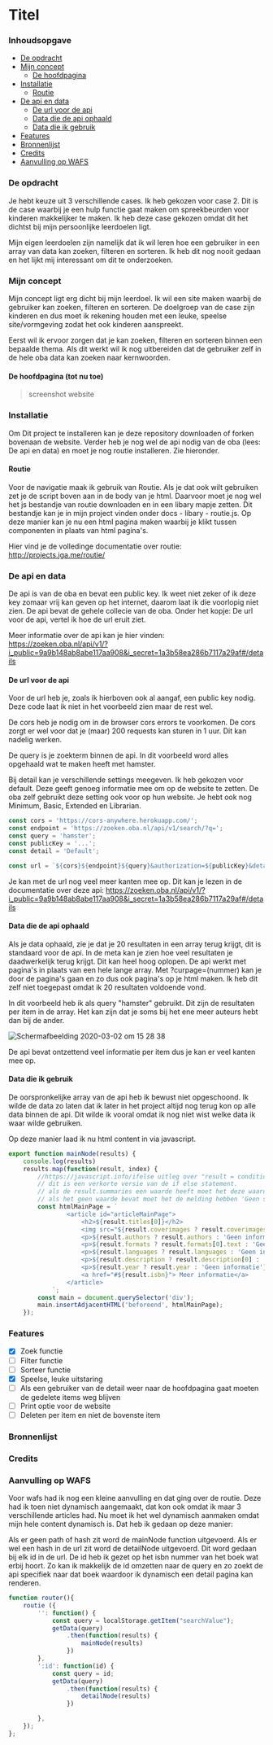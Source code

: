 # Titel

### Inhoudsopgave
* [De opdracht](#De-opdracht)
* [Mijn concept](#Mijn-concept)
   * [De hoofdpagina](#De-hoofdpagina-(tot-nu-toe))
* [Installatie](#Installatie)
   * [Routie](#Routie)
* [De api en data](#De-api-en-data)
   * [De url voor de api](#De-url-voor-de-api)
   * [Data die de api ophaald](#Data-die-de-api-ophaald)
   * [Data die ik gebruik](#Data-die-ik-gebruik)
* [Features](#Features)
* [Bronnenlijst](#Bronnenlijst)
* [Credits](#Credits)
* [Aanvulling op WAFS](#Aanvulling-op-WAFS)

### De opdracht 
Je hebt keuze uit 3 verschillende cases. Ik heb gekozen voor case 2. Dit is de case waarbij je een hulp functie gaat maken om spreekbeurden voor kinderen makkelijker te maken. Ik heb deze case gekozen omdat dit het dichtst bij mijn persoonlijke leerdoelen ligt. 

Mijn eigen leerdoelen zijn namelijk dat ik wil leren hoe een gebruiker in een array van data kan zoeken, filteren en sorteren. Ik heb dit nog nooit gedaan en het lijkt mij interessant om dit te onderzoeken. 

### Mijn concept
Mijn concept ligt erg dicht bij mijn leerdoel. Ik wil een site maken waarbij de gebruiker kan zoeken, filteren en sorteren. De doelgroep van de case zijn kinderen en dus moet ik rekening houden met een leuke, speelse site/vormgeving zodat het ook kinderen aanspreekt. 

Eerst wil ik ervoor zorgen dat je kan zoeken, filteren en sorteren binnen een bepaalde thema. Als dit werkt wil ik nog uitbereiden dat de gebruiker zelf in de hele oba data kan zoeken naar kernwoorden. 

#### De hoofdpagina (tot nu toe)
> screenshot website

### Installatie
Om Dit project te installeren kan je deze repository downloaden of forken bovenaan de website. Verder heb je nog wel de api nodig van de oba (lees: De api en data) en moet je nog routie installeren. Zie hieronder.

#### Routie 
Voor de navigatie maak ik gebruik van Routie. Als je dat ook wilt gebruiken zet je de script boven aan in de body van je html. Daarvoor moet je nog wel het js bestandje van routie downloaden en in een libary mapje zetten. Dit bestandje kan je in mijn project vinden onder docs - libary - routie.js. Op deze manier kan je nu een html pagina maken waarbij je klikt tussen componenten in plaats van html pagina's. 

Hier vind je de volledinge documentatie over routie: http://projects.jga.me/routie/

### De api en data
De api is van de oba en bevat een public key. Ik weet niet zeker of ik deze key zomaar vrij kan geven op het internet, daarom laat ik die voorlopig niet zien. De api bevat de gehele collecie van de oba. Onder het kopje: De url voor de api, vertel ik hoe de url eruit ziet. 

Meer informatie over de api kan je hier vinden: https://zoeken.oba.nl/api/v1/?i_public=9a9b148ab8abe117aa908&i_secret=1a3b58ea286b7117a29af#/details

#### De url voor de api 
Voor de url heb je, zoals ik hierboven ook al aangaf, een public key nodig. Deze code laat ik niet in het voorbeeld zien maar de rest wel. 

De cors heb je nodig om in de browser cors errors te voorkomen. De cors zorgt er wel voor dat je (maar) 200 requests kan sturen in 1 uur. Dit kan nadelig werken. 

De query is je zoekterm binnen de api. In dit voorbeeld word alles opgehaald wat te maken heeft met hamster.

Bij detail kan je verschillende settings meegeven. Ik heb gekozen voor default. Deze geeft genoeg informatie mee om op de website te zetten. De oba zelf gebruikt deze setting ook voor op hun website. Je hebt ook nog Minimum, Basic, Extended en Librarian. 

```js
const cors = 'https://cors-anywhere.herokuapp.com/';
const endpoint = 'https://zoeken.oba.nl/api/v1/search/?q=';
const query = 'hamster';
const publicKey = '...';
const detail = 'Default';

const url = `${cors}${endpoint}${query}&authorization=${publicKey}&detaillevel=${detail}&output=json`;
```

Je kan met de url nog veel meer kanten mee op. Dit kan je lezen in de documentatie over deze api: https://zoeken.oba.nl/api/v1/?i_public=9a9b148ab8abe117aa908&i_secret=1a3b58ea286b7117a29af#/details

#### Data die de api ophaald 
Als je data ophaald, zie je dat je 20 resultaten in een array terug krijgt, dit is standaard voor de api. In de meta kan je zien hoe veel resultaten je daadwerkelijk terug krijgt. Dit kan heel hoog oplopen. De api werkt met pagina's in plaats van een hele lange array. 
Met ?curpage=(nummer) kan je door de pagina's gaan en zo dus ook pagina's op je html maken. Ik heb dit zelf niet toegepast omdat ik 20 resultaten voldoende vond.

In dit voorbeeld heb ik als query "hamster" gebruikt. Dit zijn de resultaten per item in de array. Het kan zijn dat je soms bij het ene meer auteurs hebt dan bij de ander. 

![Schermafbeelding 2020-03-02 om 15 28 38](https://user-images.githubusercontent.com/45541885/75685331-b505da00-5c9a-11ea-9550-dabcadea8ae3.png)

De api bevat ontzettend veel informatie per item dus je kan er veel kanten mee op. 

#### Data die ik gebruik
De oorspronkelijke array van de api heb ik bewust niet opgeschoond. Ik wilde de data zo laten dat ik later in het project altijd nog terug kon op alle data binnen de api. Dit wilde ik vooral omdat ik nog niet wist welke data ik waar wilde gebruiken. 

Op deze manier laad ik nu html content in via javascript.

```js
export function mainNode(results) {
    console.log(results)
    results.map(function(result, index) {
        //https://javascript.info/ifelse uitleg over "result = condition ? value1 : value2;"
        // dit is een verkorte versie van de if else statement. 
        // als de result.summaries een waarde heeft moet het deze waarde laten zien: result.summaries[0]
        // als het geen waarde bevat moet het de melding hebben 'Geen samenvatting'
        const htmlMainPage = `
                <article id="articleMainPage">
                    <h2>${result.titles[0]}</h2>  
                    <img src="${result.coverimages ? result.coverimages[1] : 'Geen samenvatting'}">
                    <p>${result.authors ? result.authors : 'Geen informatie'}</p>
                    <p>${result.formats ? result.formats[0].text : 'Geen informatie'}</p>
                    <p>${result.languages ? result.languages : 'Geen informatie'}</p>
                    <p>${result.description ? result.description[0] : 'Geen informatie'}</p>
                    <p>${result.year ? result.year : 'Geen informatie'}</p> 
                    <a href="#${result.isbn}"> Meer informatie</a>    
                </article>
            `;
        const main = document.querySelector('div');
        main.insertAdjacentHTML('beforeend', htmlMainPage);
    });
```

### Features
- [x] Zoek functie
- [ ] Filter functie
- [ ] Sorteer functie
- [x] Speelse, leuke uitstaring
- [ ] Als een gebruiker van de detail weer naar de hoofdpagina gaat moeten de gedelete items weg blijven
- [ ] Print optie voor de website
- [ ] Deleten per item en niet de bovenste item
 
### Bronnenlijst

### Credits

### Aanvulling op WAFS
Voor wafs had ik nog een kleine aanvulling en dat ging over de routie. Deze had ik toen niet dynamisch aangemaakt, dat kon ook omdat ik maar 3 verschillende articles had. Nu moet ik het wel dynamisch aanmaken omdat mijn hele content dynamisch is. Dat heb ik gedaan op deze manier: 

Als er geen path of hash zit word de mainNode function uitgevoerd. Als er wel een hash in de url zit word de detailNode uitgevoerd. Dit word gedaan bij elk id in de url. De id heb ik gezet op het isbn nummer van het boek wat erbij hoort. Zo kan ik makkelijk de id omzetten naar de query en zo zoekt de api specifiek naar dat boek waardoor ik dynamisch een detail pagina kan renderen. 

```js
function router(){
    routie ({
        '': function() {
            const query = localStorage.getItem("searchValue");
            getData(query)
                .then(function(results) {
                    mainNode(results)
                })
        },
        ':id': function(id) {
            const query = id;
            getData(query)
                .then(function(results) {
                    detailNode(results)
                })

        },
    });
};
```
